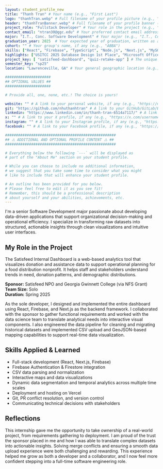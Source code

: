 ```yaml
---
layout: student_profile_new
title: "Thanh Tran" # Your name (e.g., "First Last")
logo: "thanhTran.webp" # Full filename of your profile picture (e.g., "firstLastProfile.jpg")
header: "thanhTranBanner.webp" # Full filename of your profile banner (e.g., "firstLastBanner.jpg")
project_role: "Fullstack Developer" # Your role in the project (e.g., "UX Designer")
contact_email: "ntran30@ggc.edu" # Your preferred contact email address (e.g., "flast@ggc.edu")
major: "I.T., Conc. Software Development" # Your major (e.g., "I.T., Conc. Software Development")
graduation_year: 2025  # Your expected year of graduation, written as an integer (e.g., 2025)
cohort: "" # Your group's name, if any (e.g., "ABBA")
skills: ["React", "Firebase", "TypeScript", "Node.js", "Next.js", "MySQL", "Data Visualization", "Git"] # A short list of strings of your most notable skills (e.g., [ "Java", "JavaScript" ])
highlights: ["USITCC 2025 Database Design 1st Place", "Microsoft Office 3rd Place", "President’s List"] # A short list of strings of your most notable academic/personal achievements (e.g., [ "President's List", "Dean's List" ])
project_key: [ "satisfeed-dashboard", "quiz-retake-app" ] # The unique value that corresponds to the project you completed (e.g., "chemistry-app")
semester_key: "sp25"
location: "Lawrenceville, GA" # Your general geographic location (e.g., "Lawrenceville, GA")

#####################
## OPTIONAL VALUES ##
#####################

# Provide all, one, none, etc.! The choice is yours!

website: "" # A link to your personal website, if any (e.g., "https://my-website.com")
git: "https://github.com/nhuthanhtran" # A link to your GitHub/GitLab/Bitbucket/etc. profile, if any (e.g., "https://github.com/username")
linkedin: "https://www.linkedin.com/in/thanh-tran-6514a7117/" # A link to your LinkedIn profile, if any (e.g., "https://linkedin.com/username")
x: "" # A link to your X profile, if any (e.g., "https://x.com/username")
instagram: "" # A link to your Instagram profile, if any (e.g., "https://instagram.com/username")
facebook: "" # A link to your Facebook profile, if any (e.g., "https://facebook.com/username")

###################################################
## ⚠️ ADDITIONAL AND OPTIONAL PROFILE CONTENT ⚠️ ##
###################################################

# Everything below the following `---` will be displayed as
# part of the "About Me" section on your student profile.

# While you can choose to include no additional information,
# we suggest that you take some time to consider what you might
# like to include that will enhance your student profile.

# An outline has been provided for you below.
# Please feel free to edit it as you see fit!
# Remember, this should be a professional description
# about yourself and your abilities, achievements, etc.
---
```


<!-- Include or delete -->
I'm a senior Software Development major passionate about developing data-driven applications that support organizational decision-making and operational efficiency. I specialize in transforming raw datasets into structured, actionable insights through clean visualizations and intuitive user interfaces.

<!-- End delete -->

<!-- Include or delete -->
## My Role in the Project

The Satisfeed Internal Dashboard is a web-based analytics tool that visualizes donation and assistance data to support operational planning for a food distribution nonprofit. It helps staff and stakeholders understand trends in need, donation patterns, and demographic distributions.

**Sponsor:** Satisfeed NPO and Georgia Gwinnett College (via NFS Grant)  
**Team Size:** Solo  
**Duration:** Spring 2025  

As the sole developer, I designed and implemented the entire dashboard using React, Firebase, and Next.js as the backend framework. I collaborated with the sponsor to gather functional requirements and worked with the data science team to translate analytical needs into interactive visual components. I also engineered the data pipeline for cleaning and migrating historical datasets and implemented CSV upload and GeoJSON-based mapping capabilities to support real-time data visualization.
<!-- End delete -->

<!-- Include or delete -->
## Skills Applied & Learned

- Full-stack development (React, Next.js, Firebase)
- Firebase Authentication & Firestore integration
- CSV data parsing and normalization
- Interactive maps and data visualizations
- Dynamic data segmentation and temporal analytics across multiple time scales
- Deployment and hosting on Vercel
- Git, PR conflict resolution, and version control
- Communicating technical decisions with stakeholders

<!-- End delete -->

<!-- Include or delete -->
## Reflections

This internship gave me the opportunity to take ownership of a real-world project, from requirements gathering to deployment. I am proud of the trust the sponsor placed in me and how I was able to translate complex datasets into actionable insights. Solving merge conflicts and ensuring a smooth data upload experience were both challenging and rewarding. This experience helped me grow as both a developer and a collaborator, and I now feel more confident stepping into a full-time software engineering role.
<!-- End delete -->

